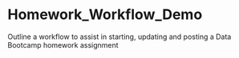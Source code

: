 # Homework_Workflow_Demo
Outline a workflow to assist in starting, updating and posting a Data Bootcamp homework assignment
